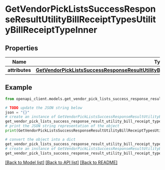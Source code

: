 # GetVendorPickListsSuccessResponseResultUtilityBillReceiptTypesUtilityBillReceiptTypeInner


## Properties

Name | Type | Description | Notes
------------ | ------------- | ------------- | -------------
**attributes** | [**GetVendorPickListsSuccessResponseResultUtilityBillReceiptTypesUtilityBillReceiptTypeInnerAttributes**](GetVendorPickListsSuccessResponseResultUtilityBillReceiptTypesUtilityBillReceiptTypeInnerAttributes.md) |  | 

## Example

```python
from openapi_client.models.get_vendor_pick_lists_success_response_result_utility_bill_receipt_types_utility_bill_receipt_type_inner import GetVendorPickListsSuccessResponseResultUtilityBillReceiptTypesUtilityBillReceiptTypeInner

# TODO update the JSON string below
json = "{}"
# create an instance of GetVendorPickListsSuccessResponseResultUtilityBillReceiptTypesUtilityBillReceiptTypeInner from a JSON string
get_vendor_pick_lists_success_response_result_utility_bill_receipt_types_utility_bill_receipt_type_inner_instance = GetVendorPickListsSuccessResponseResultUtilityBillReceiptTypesUtilityBillReceiptTypeInner.from_json(json)
# print the JSON string representation of the object
print(GetVendorPickListsSuccessResponseResultUtilityBillReceiptTypesUtilityBillReceiptTypeInner.to_json())

# convert the object into a dict
get_vendor_pick_lists_success_response_result_utility_bill_receipt_types_utility_bill_receipt_type_inner_dict = get_vendor_pick_lists_success_response_result_utility_bill_receipt_types_utility_bill_receipt_type_inner_instance.to_dict()
# create an instance of GetVendorPickListsSuccessResponseResultUtilityBillReceiptTypesUtilityBillReceiptTypeInner from a dict
get_vendor_pick_lists_success_response_result_utility_bill_receipt_types_utility_bill_receipt_type_inner_from_dict = GetVendorPickListsSuccessResponseResultUtilityBillReceiptTypesUtilityBillReceiptTypeInner.from_dict(get_vendor_pick_lists_success_response_result_utility_bill_receipt_types_utility_bill_receipt_type_inner_dict)
```
[[Back to Model list]](../README.md#documentation-for-models) [[Back to API list]](../README.md#documentation-for-api-endpoints) [[Back to README]](../README.md)


